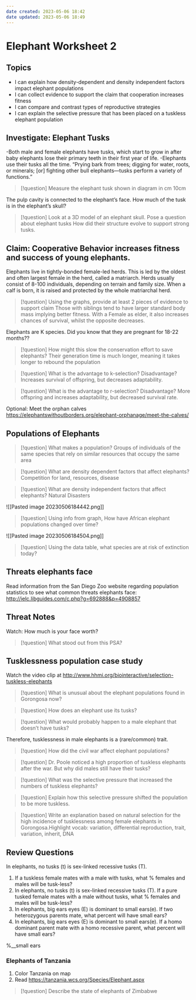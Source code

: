 ```yaml
---
date created: 2023-05-06 18:42
date updated: 2023-05-06 18:49
---
```


# Elephant Worksheet 2

## Topics

- I can explain how density-dependent and density independent factors impact elephant populations
- I can collect evidence to support the claim that cooperation increases fitness
- I can compare and contrast types of reproductive strategies
- I can explain the selective pressure that has been placed on a tuskless elephant population

## Investigate: Elephant Tusks

-Both male and female elephants have tusks, which start to grow in after baby elephants lose their primary teeth in their first year of life.
-Elephants use their tusks all the time. “Prying bark from trees; digging for water, roots, or minerals; [or] fighting other bull elephants—tusks perform a variety of functions.”

> [!question] Measure the elephant tusk shown in diagram in cm
> 10cm

The pulp cavity is connected to the elephant’s face. How much of the tusk is in the elephant’s skull?

> [!question] Look at a 3D model of an elephant skull. Pose a question about elephant tusks
> How did their structure evolve to support strong tusks.

## Claim: Cooperative Behavior increases fitness and success of young elephants.

Elephants live in tightly-bonded female-led herds. This is led by the oldest and often largest female in the herd, called a matriarch. Herds usually consist of 8-100 individuals, depending on terrain and family size. When a calf is born, it is raised and protected by the whole matriarchal herd.

> [!question] Using the graphs,  provide at least 2 pieces of evidence to support claim
> Those with siblings tend to have larger standard body mass implying better fitness. With a Female as elder, it also increases chances of survival, whilst the opposite decreases.

Elephants are K species. Did you know that they are pregnant for 18-22 months??

> [!question] How might this slow the conservation effort to save elephants?
> Their generation time is much longer, meaning it takes longer to rebound the population

> [!question] What is the advantage to k-selection? Disadvantage?
> Increases survival of offspring, but decreases adaptability.

> [!question] What is the advantage to r-selection? Disadvantage?
> More offspring and increases adaptability, but decreased survival rate.

Optional: Meet the orphan calves
<https://elephantswithoutborders.org/elephant-orphanage/meet-the-calves/>

## Populations of Elephants

> [!question] What makes a population?
> Groups of individuals of the same species that rely on similar resources that occupy the same area

> [!question] What are density dependent factors that affect elephants?
> Competition for land, resources, disease

> [!question] What are density independent factors that affect elephants?
> Natural Disasters

![[Pasted image 20230506184442.png]]

> [!question] Using info from graph, How have African elephant populations changed over time?
> 

![[Pasted image 20230506184504.png]]

> [!question] Using the data table, what species are at risk of extinction today?

## Threats elephants face

Read information from the San Diego Zoo website regarding population statistics to see what common threats elephants face:   <http://ielc.libguides.com/c.php?g=692888&p=4908857>

## Threat Notes

Watch: How much is your face worth?

> [!question] What stood out from this PSA?

## Tusklessness population case study

Watch the video clip at <http://www.hhmi.org/biointeractive/selection-tuskless-elephants>

> [!question] What is unusual about the elephant populations found in Gorongosa now?

> [!question] How does an elephant use its tusks?

> [!question] What would probably happen to a male elephant that doesn’t have tusks?

Therefore, tusklessness in male elephants is a (rare/common) trait.

> [!question] How did the civil war affect elephant populations?

> [!question] Dr. Poole noticed a high proportion of tuskless elephants after the war.  But why did males still have their tusks?

> [!question] What was the selective pressure that increased the numbers of tuskless elephants?

> [!question] Explain how this selective pressure shifted the population to be more tuskless.

> [!question] Write an explanation based on natural selection for the high incidence of tusklessness among female elephants in Gorongosa.Highlight vocab: variation, differential reproduction, trait, variation, inherit, DNA

## Review Questions

In elephants, no tusks (t) is sex-linked recessive tusks (T).

1. If a tuskless female mates with a male with tusks, what % females and males will be tusk-less?
2. In elephants, no tusks (t) is sex-linked recessive tusks (T). If a pure tusked female mates with a male without tusks, what % females and males will be tusk-less?
3. In elephants, big ears eyes (E) is dominant to small ears(e). If two heterozygous parents mate, what percent will have small ears?
4. In elephants, big ears eyes (E) is dominant to small ears(e). If a homo dominant parent mate with a homo recessive parent, what percent will have small ears?

%__small ears

### Elephants of Tanzania

1. Color Tanzania on map
2. Read <https://tanzania.wcs.org/Species/Elephant.aspx>

> [!question] Describe the state of elephants of Zimbabwe
